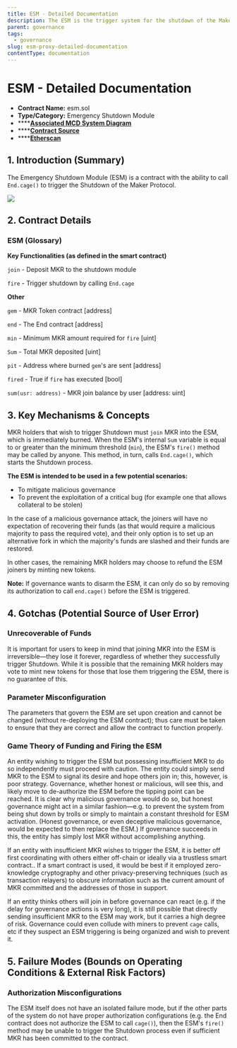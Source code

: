 ```yaml
---
title: ESM - Detailed Documentation
description: The ESM is the trigger system for the shutdown of the Maker Protocol
parent: governance
tags:
  - governance
slug: esm-proxy-detailed-documentation
contentType: documentation
---
```


# ESM - Detailed Documentation

- **Contract Name:** esm.sol
- **Type/Category:** Emergency Shutdown Module
- \*\*\*\*[**Associated MCD System Diagram**](https://github.com/makerdao/dss/wiki)
- \*\*\*\*[**Contract Source**](https://github.com/makerdao/esm/blob/master/src/ESM.sol)
- \*\*\*\*[**Etherscan**](https://etherscan.io/address/0x0581a0abe32aae9b5f0f68defab77c6759100085)

## 1. Introduction \(Summary\)

The Emergency Shutdown Module \(ESM\) is a contract with the ability to call `End.cage()` to trigger the Shutdown of the Maker Protocol.

![](../../.gitbook/assets/mcd-system-2.0%20%282%29.png)

## 2. Contract Details

### ESM \(Glossary\)

**Key Functionalities \(as defined in the smart contract\)**

`join` - Deposit MKR to the shutdown module

`fire` - Trigger shutdown by calling `End.cage`

**Other**

`gem` - MKR Token contract \[address\]

`end` - The End contract \[address\]

`min` - Minimum MKR amount required for `fire` \[uint\]

`Sum` - Total MKR deposited \[uint\]

`pit` - Address where burned `gem`'s are sent \[address\]

`fired` - True if `fire` has executed \[bool\]

`sum(usr: address)` - MKR join balance by user \[address: uint\]

## 3. Key Mechanisms & Concepts

MKR holders that wish to trigger Shutdown must `join` MKR into the ESM, which is immediately burned. When the ESM's internal `Sum` variable is equal to or greater than the minimum threshold \(`min`\), the ESM's `fire()` method may be called by anyone. This method, in turn, calls `End.cage()`, which starts the Shutdown process.

**The ESM is intended to be used in a few potential scenarios:**

- To mitigate malicious governance
- To prevent the exploitation of a critical bug \(for example one that allows collateral to be stolen\)

In the case of a malicious governance attack, the joiners will have no expectation of recovering their funds \(as that would require a malicious majority to pass the required vote\), and their only option is to set up an alternative fork in which the majority's funds are slashed and their funds are restored.

In other cases, the remaining MKR holders may choose to refund the ESM joiners by minting new tokens.

**Note:** If governance wants to disarm the ESM, it can only do so by removing its authorization to call `end.cage()` before the ESM is triggered.

## 4. Gotchas \(Potential Source of User Error\)

### Unrecoverable of Funds

It is important for users to keep in mind that joining MKR into the ESM is irreversible—they lose it forever, regardless of whether they successfully trigger Shutdown. While it is possible that the remaining MKR holders may vote to mint new tokens for those that lose them triggering the ESM, there is no guarantee of this.

### Parameter Misconfiguration

The parameters that govern the ESM are set upon creation and cannot be changed \(without re-deploying the ESM contract\); thus care must be taken to ensure that they are correct and allow the contract to function properly.

### Game Theory of Funding and Firing the ESM

An entity wishing to trigger the ESM but possessing insufficient MKR to do so independently must proceed with caution. The entity could simply send MKR to the ESM to signal its desire and hope others join in; this, however, is poor strategy. Governance, whether honest or malicious, will see this, and likely move to de-authorize the ESM before the tipping point can be reached. It is clear why malicious governance would do so, but honest governance might act in a similar fashion—e.g. to prevent the system from being shut down by trolls or simply to maintain a constant threshold for ESM activation. \(Honest governance, or even deceptive malicious governance, would be expected to then replace the ESM.\) If governance succeeds in this, the entity has simply lost MKR without accomplishing anything.

If an entity with insufficient MKR wishes to trigger the ESM, it is better off first coordinating with others either off-chain or ideally via a trustless smart contract.. If a smart contract is used, it would be best if it employed zero-knowledge cryptography and other privacy-preserving techniques \(such as transaction relayers\) to obscure information such as the current amount of MKR committed and the addresses of those in support.

If an entity thinks others will join in before governance can react \(e.g. if the delay for governance actions is very long\), it is still possible that directly sending insufficient MKR to the ESM may work, but it carries a high degree of risk. Governance could even collude with miners to prevent `cage` calls, etc if they suspect an ESM triggering is being organized and wish to prevent it.

## 5. Failure Modes \(Bounds on Operating Conditions & External Risk Factors\)

### Authorization Misconfigurations

The ESM itself does not have an isolated failure mode, but if the other parts of the system do not have proper authorization configurations \(e.g. the End contract does not authorize the ESM to call `cage()`\), then the ESM's `fire()` method may be unable to trigger the Shutdown process even if sufficient MKR has been committed to the contract.
